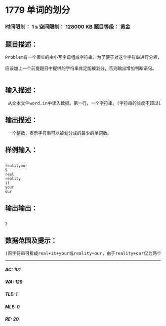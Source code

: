 # 1779 单词的划分   
### 时间限制： 1 s     空间限制： 128000 KB     题目等级： 黄金  
## 题目描述：  

<pre>
Problem有一个很长的由小写字母组成字符串。为了便于对这个字符串进行分析，需要将它划分成若干个部分，每个部分称为一个单词。出于减少分析量的目的，我们希望划分出的单词数越少越好。Output一个整数，表示字符串可以被划分成的最少的单词数。

应该加上一个前提题目中提供的字符串肯定能被划分，否则输出增加判断语句。

</pre>
  
  
## 输入描述：  

<pre>
 从文本文件word.in中读入数据。第一行，一个字符串。(字符串的长度不超过100)，第二行一个整数n，表示单词的个数。(n<=100)，第3~n+2行，每行列出一个单词。
</pre>
  
  
## 输出描述：  

<pre>
 一个整数，表示字符串可以被划分成的最少的单词数。
</pre>
  
  
## 样例输入：  

<pre><code>
realityour  
5  
real  
reality  
it  
your  
our
</code></pre>
  
  
## 输出输出：  

<pre><code>
2
</code></pre>
  
  
## 数据范围及提示：  

<pre>
(原字符串可拆成real+it+your或reality+our，由于reality+our仅为两个部分，因此最优解为2，另外注意，单词列表中的每个单词都可以重复使用多次，也可以不用)
</pre>
  
  
***  

##### AC: 101  
##### WA: 129  
##### TLE: 1  
##### MLE: 0  
##### RE: 20  
